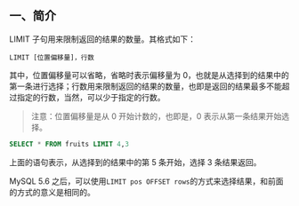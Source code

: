 ## 一、简介

LIMIT 子句用来限制返回的结果的数量。其格式如下：

`LIMIT [位置偏移量]，行数`

其中，位置偏移量可以省略，省略时表示偏移量为 0，也就是从选择到的结果中的第一条进行选择；行数用来限制返回的结果的数量，也即是返回的结果最多不能超过指定的行数，当然，可以少于指定的行数。

> 注意：位置偏移量是从 0 开始计数的，也即是，0 表示从第一条结果开始选择。

```sql
SELECT * FROM fruits LIMIT 4,3
```

上面的语句表示，从选择到的结果中的第 5 条开始，选择 3 条结果返回。

MySQL 5.6 之后，可以使用`LIMIT pos OFFSET rows`的方式来选择结果，和前面的方式的意义是相同的。


